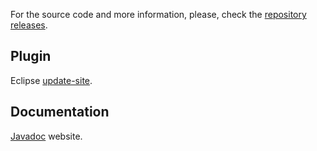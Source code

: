 For the source code and more information, please, check the [repository releases](https://github.com/The-Nefarious-Developer/zjoule/releases/tag/v2.0.0).

## Plugin

Eclipse [update-site](https://zjoule.com/v2.0.0/plugin).

## Documentation

[Javadoc](https://zjoule.com/v2.0.0/doc) website.